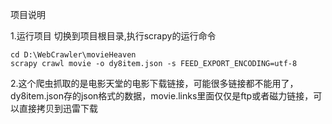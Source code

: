 项目说明

1.运行项目
	切换到项目根目录,执行scrapy的运行命令
	
	cd D:\WebCrawler\movieHeaven
	scrapy crawl movie -o dy8item.json -s FEED_EXPORT_ENCODING=utf-8

2.这个爬虫抓取的是电影天堂的电影下载链接，可能很多链接都不能用了，dy8item.json存的json格式的数据，movie.links里面仅仅是ftp或者磁力链接，可以直接拷贝到迅雷下载